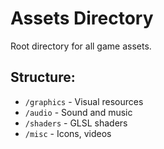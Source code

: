 # Assets Directory

Root directory for all game assets.

## Structure:
- `/graphics` - Visual resources
- `/audio` - Sound and music  
- `/shaders` - GLSL shaders
- `/misc` - Icons, videos

